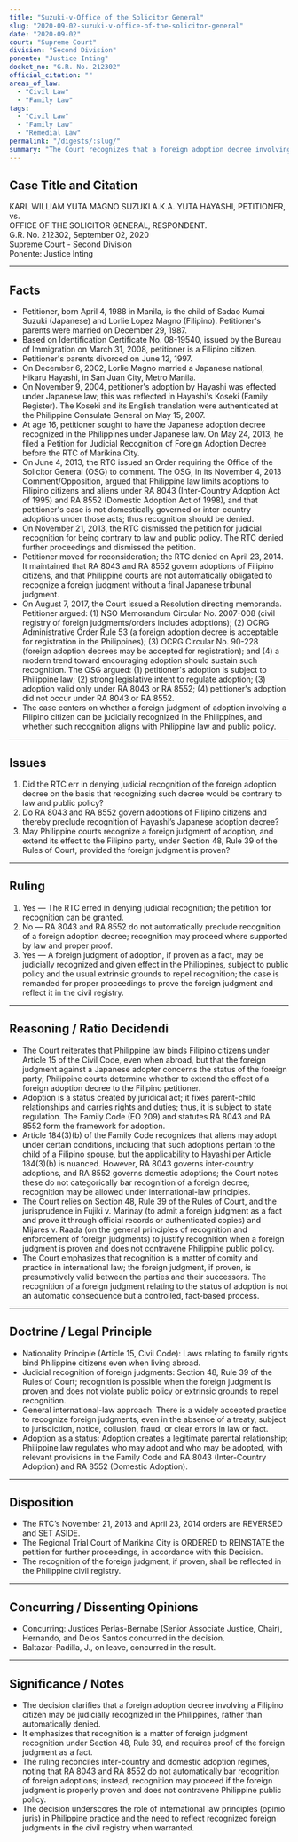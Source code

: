 ```yaml
---
title: "Suzuki-v-Office of the Solicitor General"
slug: "2020-09-02-suzuki-v-office-of-the-solicitor-general"
date: "2020-09-02"
court: "Supreme Court"
division: "Second Division"
ponente: "Justice Inting"
docket_no: "G.R. No. 212302"
official_citation: ""
areas_of_law:
  - "Civil Law"
  - "Family Law"
tags:
  - "Civil Law"
  - "Family Law"
  - "Remedial Law"
permalink: "/digests/:slug/"
summary: "The Court recognizes that a foreign adoption decree involving a Filipino citizen may be judicially recognized in the Philippines, remanding for proof of the foreign judgment and its reflection in the civil registry."
---
```


## Case Title and Citation
KARL WILLIAM YUTA MAGNO SUZUKI A.K.A. YUTA HAYASHI, PETITIONER,  
vs.  
OFFICE OF THE SOLICITOR GENERAL, RESPONDENT.  
G.R. No. 212302, September 02, 2020  
Supreme Court - Second Division  
Ponente: Justice Inting

---

## Facts
- Petitioner, born April 4, 1988 in Manila, is the child of Sadao Kumai Suzuki (Japanese) and Lorlie Lopez Magno (Filipino). Petitioner's parents were married on December 29, 1987.  
- Based on Identification Certificate No. 08-19540, issued by the Bureau of Immigration on March 31, 2008, petitioner is a Filipino citizen.  
- Petitioner's parents divorced on June 12, 1997.  
- On December 6, 2002, Lorlie Magno married a Japanese national, Hikaru Hayashi, in San Juan City, Metro Manila.  
- On November 9, 2004, petitioner's adoption by Hayashi was effected under Japanese law; this was reflected in Hayashi's Koseki (Family Register). The Koseki and its English translation were authenticated at the Philippine Consulate General on May 15, 2007.  
- At age 16, petitioner sought to have the Japanese adoption decree recognized in the Philippines under Japanese law. On May 24, 2013, he filed a Petition for Judicial Recognition of Foreign Adoption Decree before the RTC of Marikina City.  
- On June 4, 2013, the RTC issued an Order requiring the Office of the Solicitor General (OSG) to comment. The OSG, in its November 4, 2013 Comment/Opposition, argued that Philippine law limits adoptions to Filipino citizens and aliens under RA 8043 (Inter-Country Adoption Act of 1995) and RA 8552 (Domestic Adoption Act of 1998), and that petitioner's case is not domestically governed or inter-country adoptions under those acts; thus recognition should be denied.  
- On November 21, 2013, the RTC dismissed the petition for judicial recognition for being contrary to law and public policy. The RTC denied further proceedings and dismissed the petition.  
- Petitioner moved for reconsideration; the RTC denied on April 23, 2014. It maintained that RA 8043 and RA 8552 govern adoptions of Filipino citizens, and that Philippine courts are not automatically obligated to recognize a foreign judgment without a final Japanese tribunal judgment.  
- On August 7, 2017, the Court issued a Resolution directing memoranda. Petitioner argued: (1) NSO Memorandum Circular No. 2007-008 (civil registry of foreign judgments/orders includes adoptions); (2) OCRG Administrative Order Rule 53 (a foreign adoption decree is acceptable for registration in the Philippines); (3) OCRG Circular No. 90-228 (foreign adoption decrees may be accepted for registration); and (4) a modern trend toward encouraging adoption should sustain such recognition. The OSG argued: (1) petitioner's adoption is subject to Philippine law; (2) strong legislative intent to regulate adoption; (3) adoption valid only under RA 8043 or RA 8552; (4) petitioner's adoption did not occur under RA 8043 or RA 8552.  
- The case centers on whether a foreign judgment of adoption involving a Filipino citizen can be judicially recognized in the Philippines, and whether such recognition aligns with Philippine law and public policy.

---

## Issues
1. Did the RTC err in denying judicial recognition of the foreign adoption decree on the basis that recognizing such decree would be contrary to law and public policy?  
2. Do RA 8043 and RA 8552 govern adoptions of Filipino citizens and thereby preclude recognition of Hayashi’s Japanese adoption decree?  
3. May Philippine courts recognize a foreign judgment of adoption, and extend its effect to the Filipino party, under Section 48, Rule 39 of the Rules of Court, provided the foreign judgment is proven?

---

## Ruling
1. Yes — The RTC erred in denying judicial recognition; the petition for recognition can be granted.  
2. No — RA 8043 and RA 8552 do not automatically preclude recognition of a foreign adoption decree; recognition may proceed where supported by law and proper proof.  
3. Yes — A foreign judgment of adoption, if proven as a fact, may be judicially recognized and given effect in the Philippines, subject to public policy and the usual extrinsic grounds to repel recognition; the case is remanded for proper proceedings to prove the foreign judgment and reflect it in the civil registry.

---

## Reasoning / Ratio Decidendi
- The Court reiterates that Philippine law binds Filipino citizens under Article 15 of the Civil Code, even when abroad, but that the foreign judgment against a Japanese adopter concerns the status of the foreign party; Philippine courts determine whether to extend the effect of a foreign adoption decree to the Filipino petitioner.  
- Adoption is a status created by juridical act; it fixes parent-child relationships and carries rights and duties; thus, it is subject to state regulation. The Family Code (EO 209) and statutes RA 8043 and RA 8552 form the framework for adoption.  
- Article 184(3)(b) of the Family Code recognizes that aliens may adopt under certain conditions, including that such adoptions pertain to the child of a Filipino spouse, but the applicability to Hayashi per Article 184(3)(b) is nuanced. However, RA 8043 governs inter-country adoptions, and RA 8552 governs domestic adoptions; the Court notes these do not categorically bar recognition of a foreign decree; recognition may be allowed under international-law principles.  
- The Court relies on Section 48, Rule 39 of the Rules of Court, and the jurisprudence in Fujiki v. Marinay (to admit a foreign judgment as a fact and prove it through official records or authenticated copies) and Mijares v. Raada (on the general principles of recognition and enforcement of foreign judgments) to justify recognition when a foreign judgment is proven and does not contravene Philippine public policy.  
- The Court emphasizes that recognition is a matter of comity and practice in international law; the foreign judgment, if proven, is presumptively valid between the parties and their successors. The recognition of a foreign judgment relating to the status of adoption is not an automatic consequence but a controlled, fact-based process.

---

## Doctrine / Legal Principle
- Nationality Principle (Article 15, Civil Code): Laws relating to family rights bind Philippine citizens even when living abroad.  
- Judicial recognition of foreign judgments: Section 48, Rule 39 of the Rules of Court; recognition is possible when the foreign judgment is proven and does not violate public policy or extrinsic grounds to repel recognition.  
- General international-law approach: There is a widely accepted practice to recognize foreign judgments, even in the absence of a treaty, subject to jurisdiction, notice, collusion, fraud, or clear errors in law or fact.  
- Adoption as a status: Adoption creates a legitimate parental relationship; Philippine law regulates who may adopt and who may be adopted, with relevant provisions in the Family Code and RA 8043 (Inter-Country Adoption) and RA 8552 (Domestic Adoption).

---

## Disposition
- The RTC’s November 21, 2013 and April 23, 2014 orders are REVERSED and SET ASIDE.  
- The Regional Trial Court of Marikina City is ORDERED to REINSTATE the petition for further proceedings, in accordance with this Decision.  
- The recognition of the foreign judgment, if proven, shall be reflected in the Philippine civil registry.

---

## Concurring / Dissenting Opinions
- Concurring: Justices Perlas-Bernabe (Senior Associate Justice, Chair), Hernando, and Delos Santos concurred in the decision.  
- Baltazar-Padilla, J., on leave, concurred in the result.

---

## Significance / Notes
- The decision clarifies that a foreign adoption decree involving a Filipino citizen may be judicially recognized in the Philippines, rather than automatically denied.  
- It emphasizes that recognition is a matter of foreign judgment recognition under Section 48, Rule 39, and requires proof of the foreign judgment as a fact.  
- The ruling reconciles inter-country and domestic adoption regimes, noting that RA 8043 and RA 8552 do not automatically bar recognition of foreign adoptions; instead, recognition may proceed if the foreign judgment is properly proven and does not contravene Philippine public policy.  
- The decision underscores the role of international law principles (opinio juris) in Philippine practice and the need to reflect recognized foreign judgments in the civil registry when warranted.